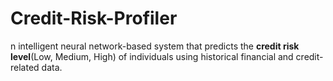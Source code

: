 # Credit-Risk-Profiler
n intelligent neural network-based system that predicts the **credit risk level**(Low, Medium, High)  of individuals using historical financial and credit-related data.

